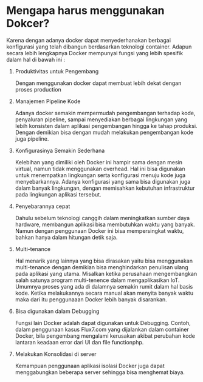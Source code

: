 # Mengapa harus menggunakan Dokcer?
Karena dengan adanya docker dapat menyederhanakan berbagai konfigurasi yang telah dibangun berdasarkan teknologi container. Adapun secara lebih lengkapnya Docker mempunyai fungsi yang lebih spesifik dalam hal di bawah ini :

1. Produktivitas untuk Pengembang

    Dengan menggunakan docker dapat membuat lebih dekat dengan proses production

2. Manajemen Pipeline Kode
    
    Adanya docker semakin mempermudah pengembangan terhadap kode, penyaluran pipeline, sampai menyediakan berbagai lingkungan yang lebih konsisten dalam aplikasi pengembangan hingga ke tahap produksi. Dengan demikian bisa dengan mudah melakukan pengembangan kode juga pipeline.

3. Konfigurasinya Semakin Sederhana

    Kelebihan yang dimiliki oleh Docker ini hampir sama dengan mesin virtual, namun tidak menggunakan overhead. Hal ini bisa digunakan untuk menempatkan lingkungan serta konfigurasi menuju kode juga menyebarkannya. Adanya konfigurasi yang sama bisa digunakan juga dalam banyak lingkungan, dengan memisahkan kebutuhan infrastruktur pada lingkungan aplikasi tersebut.

4. Penyebarannya cepat

    Dahulu sebelum teknologi canggih dalam meningkatkan sumber daya hardware, membangun aplikasi  bisa membutuhkan waktu yang banyak. Namun dengan penggunaan Docker ini bisa mempersingkat waktu, bahkan hanya dalam hitungan detik saja.

5. Multi-tenance

    Hal menarik yang lainnya yang bisa dirasakan yaitu bisa menggunakan multi-tenance dengan demikian bisa menghindarkan penulisan ulang pada aplikasi yang utama. Misalkan ketika perusahaan mengembangkan salah satunya program multi-tenence dalam mengaplikasikan loT. Umumnya proses yang ada di dalamnya semakin rumit dalam hal basis kode. Ketika melakukannya secara manual akan menyita banyak waktu maka dari itu  penggunaaan Docker lebih banyak disarankan.

6. Bisa digunakan dalam Debugging

    Fungsi lain Docker adalah dapat digunakan untuk Debugging. Contoh, dalam penggunaan kasus Flux7.com yang dijalankan dalam container Docker, bila pengembang mengalami kerusakan akibat perubahan kode lantaran keadaan error dari UI dan file functionphp. 

7. Melakukan Konsolidasi di server

    Kemampuan penggunaan aplikasi isolasi Docker juga dapat menggabungkan beberapa server sehingga bisa menghemat biaya.
